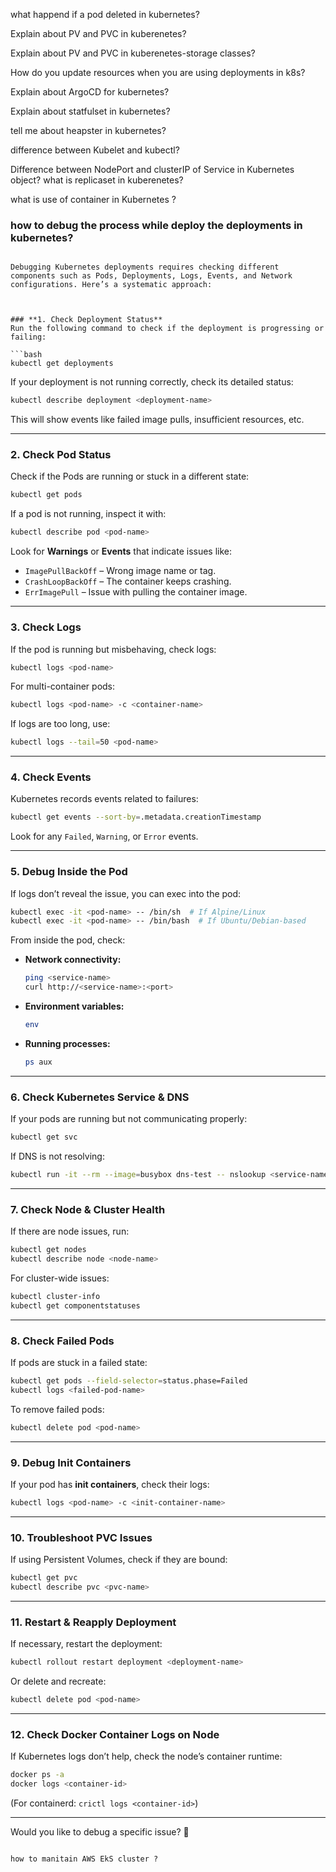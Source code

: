 
what happend if a pod deleted in kubernetes?

Explain about PV and PVC in kuberenetes?

Explain about PV and PVC in kuberenetes-storage classes?

How do you update resources when you are using deployments in k8s?


Explain about ArgoCD for kubernetes? 


Explain about statfulset in kubernetes?

tell me about heapster in kubernetes?

difference between Kubelet and kubectl?

Difference between NodePort and clusterIP of Service in Kubernetes object?
what is replicaset in kuberenetes?


what is use of container in Kubernetes ?

### how to debug the process while deploy the deployments in kubernetes?

```debug

Debugging Kubernetes deployments requires checking different components such as Pods, Deployments, Logs, Events, and Network configurations. Here’s a systematic approach:



### **1. Check Deployment Status**
Run the following command to check if the deployment is progressing or failing:

```bash
kubectl get deployments
```
If your deployment is not running correctly, check its detailed status:
```bash
kubectl describe deployment <deployment-name>
```
This will show events like failed image pulls, insufficient resources, etc.

---

### **2. Check Pod Status**
Check if the Pods are running or stuck in a different state:
```bash
kubectl get pods
```
If a pod is not running, inspect it with:
```bash
kubectl describe pod <pod-name>
```
Look for **Warnings** or **Events** that indicate issues like:
- `ImagePullBackOff` – Wrong image name or tag.
- `CrashLoopBackOff` – The container keeps crashing.
- `ErrImagePull` – Issue with pulling the container image.

---

### **3. Check Logs**
If the pod is running but misbehaving, check logs:
```bash
kubectl logs <pod-name>
```
For multi-container pods:
```bash
kubectl logs <pod-name> -c <container-name>
```
If logs are too long, use:
```bash
kubectl logs --tail=50 <pod-name>
```

---

### **4. Check Events**
Kubernetes records events related to failures:
```bash
kubectl get events --sort-by=.metadata.creationTimestamp
```
Look for any `Failed`, `Warning`, or `Error` events.

---

### **5. Debug Inside the Pod**
If logs don’t reveal the issue, you can exec into the pod:
```bash
kubectl exec -it <pod-name> -- /bin/sh  # If Alpine/Linux
kubectl exec -it <pod-name> -- /bin/bash  # If Ubuntu/Debian-based
```
From inside the pod, check:
- **Network connectivity:**  
  ```bash
  ping <service-name>
  curl http://<service-name>:<port>
  ```
- **Environment variables:**  
  ```bash
  env
  ```
- **Running processes:**  
  ```bash
  ps aux
  ```

---

### **6. Check Kubernetes Service & DNS**
If your pods are running but not communicating properly:
```bash
kubectl get svc
```
If DNS is not resolving:
```bash
kubectl run -it --rm --image=busybox dns-test -- nslookup <service-name>
```

---

### **7. Check Node & Cluster Health**
If there are node issues, run:
```bash
kubectl get nodes
kubectl describe node <node-name>
```
For cluster-wide issues:
```bash
kubectl cluster-info
kubectl get componentstatuses
```

---

### **8. Check Failed Pods**
If pods are stuck in a failed state:
```bash
kubectl get pods --field-selector=status.phase=Failed
kubectl logs <failed-pod-name>
```
To remove failed pods:
```bash
kubectl delete pod <pod-name>
```

---

### **9. Debug Init Containers**
If your pod has **init containers**, check their logs:
```bash
kubectl logs <pod-name> -c <init-container-name>
```

---

### **10. Troubleshoot PVC Issues**
If using Persistent Volumes, check if they are bound:
```bash
kubectl get pvc
kubectl describe pvc <pvc-name>
```

---

### **11. Restart & Reapply Deployment**
If necessary, restart the deployment:
```bash
kubectl rollout restart deployment <deployment-name>
```
Or delete and recreate:
```bash
kubectl delete pod <pod-name>
```

---

### **12. Check Docker Container Logs on Node**
If Kubernetes logs don’t help, check the node’s container runtime:
```bash
docker ps -a
docker logs <container-id>
```
(For containerd: `crictl logs <container-id>`)

---

Would you like to debug a specific issue? 🚀

```

how to manitain AWS EkS cluster ?